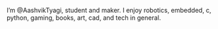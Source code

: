 I’m @AashvikTyagi, student and maker.
I enjoy robotics, embedded, c, python, gaming, books, art, cad, and tech in general.

<!---
AashvikTyagi/AashvikTyagi is a ✨ special ✨ repository because its `README.md` (this file) appears on your GitHub profile.
You can click the Preview link to take a look at your changes.
--->
